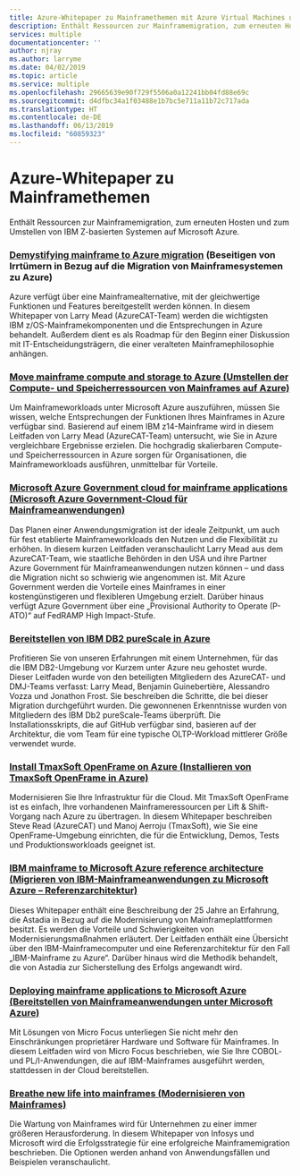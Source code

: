```yaml
---
title: Azure-Whitepaper zu Mainframethemen mit Azure Virtual Machines und Azure Storage
description: Enthält Ressourcen zur Mainframemigration, zum erneuten Hosten und zum Umstellen von IBM Z-basierten Systemen auf Microsoft Azure.
services: multiple
documentationcenter: ''
author: njray
ms.author: larryme
ms.date: 04/02/2019
ms.topic: article
ms.service: multiple
ms.openlocfilehash: 29665639e90f729f5506a0a12241bb04fd88e69c
ms.sourcegitcommit: d4dfbc34a1f03488e1b7bc5e711a11b72c717ada
ms.translationtype: HT
ms.contentlocale: de-DE
ms.lasthandoff: 06/13/2019
ms.locfileid: "60859323"
---
```

# <a name="azure-white-papers-about-mainframe-topics"></a>Azure-Whitepaper zu Mainframethemen

Enthält Ressourcen zur Mainframemigration, zum erneuten Hosten und zum Umstellen von IBM Z-basierten Systemen auf Microsoft Azure.

### <a name="demystifying-mainframe-to-azure-migrationhttpsazuremicrosoftcomresourcesdemystifying-mainframe-to-azure-migration"></a>[Demystifying mainframe to Azure migration](https://azure.microsoft.com/resources/demystifying-mainframe-to-azure-migration/) (Beseitigen von Irrtümern in Bezug auf die Migration von Mainframesystemen zu Azure)

Azure verfügt über eine Mainframealternative, mit der gleichwertige Funktionen und Features bereitgestellt werden können. In diesem Whitepaper von Larry Mead (AzureCAT-Team) werden die wichtigsten IBM z/OS-Mainframekomponenten und die Entsprechungen in Azure behandelt. Außerdem dient es als Roadmap für den Beginn einer Diskussion mit IT-Entscheidungsträgern, die einer veralteten Mainframephilosophie anhängen.

### <a name="move-mainframe-compute-and-storage-to-azurehttpsazuremicrosoftcomresourcesmove-mainframe-compute-and-storage-to-azure"></a>[Move mainframe compute and storage to Azure (Umstellen der Compute- und Speicherressourcen von Mainframes auf Azure)](https://azure.microsoft.com/resources/move-mainframe-compute-and-storage-to-azure/)

Um Mainframeworkloads unter Microsoft Azure auszuführen, müssen Sie wissen, welche Entsprechungen der Funktionen Ihres Mainframes in Azure verfügbar sind. Basierend auf einem IBM z14-Mainframe wird in diesem Leitfaden von Larry Mead (AzureCAT-Team) untersucht, wie Sie in Azure vergleichbare Ergebnisse erzielen. Die hochgradig skalierbaren Compute- und Speicherressourcen in Azure sorgen für Organisationen, die Mainframeworkloads ausführen, unmittelbar für Vorteile.

### <a name="microsoft-azure-government-cloud-for-mainframe-applicationshttpsazuremicrosoftcomresourcesmicrosoft-azure-government-cloud-for-mainframe-applications"></a>[Microsoft Azure Government cloud for mainframe applications (Microsoft Azure Government-Cloud für Mainframeanwendungen)](https://azure.microsoft.com/resources/microsoft-azure-government-cloud-for-mainframe-applications/)

Das Planen einer Anwendungsmigration ist der ideale Zeitpunkt, um auch für fest etablierte Mainframeworkloads den Nutzen und die Flexibilität zu erhöhen. In diesem kurzen Leitfaden veranschaulicht Larry Mead aus dem AzureCAT-Team, wie staatliche Behörden in den USA und ihre Partner Azure Government für Mainframeanwendungen nutzen können – und dass die Migration nicht so schwierig wie angenommen ist. Mit Azure Government werden die Vorteile eines Mainframes in einer kostengünstigeren und flexibleren Umgebung erzielt. Darüber hinaus verfügt Azure Government über eine „Provisional Authority to Operate (P-ATO)“ auf FedRAMP High Impact-Stufe.

### <a name="deploy-ibm-db2-purescale-on-azurehttpsazuremicrosoftcomresourcesdeploy-ibm-db2-purescale-on-azure"></a>[Bereitstellen von IBM DB2 pureScale in Azure](https://azure.microsoft.com/resources/deploy-ibm-db2-purescale-on-azure/)

Profitieren Sie von unseren Erfahrungen mit einem Unternehmen, für das die IBM DB2-Umgebung vor Kurzem unter Azure neu gehostet wurde. Dieser Leitfaden wurde von den beteiligten Mitgliedern des AzureCAT- und DMJ-Teams verfasst: Larry Mead, Benjamin Guinebertière, Alessandro Vozza und Jonathon Frost. Sie beschreiben die Schritte, die bei dieser Migration durchgeführt wurden. Die gewonnenen Erkenntnisse wurden von Mitgliedern des IBM Db2 pureScale-Teams überprüft. Die Installationsskripts, die auf GitHub verfügbar sind, basieren auf der Architektur, die vom Team für eine typische OLTP-Workload mittlerer Größe verwendet wurde.

### <a name="install-tmaxsoft-openframe-on-azurehttpsazuremicrosoftcomresourcesinstall-tmaxsoft-openframe-on-azure"></a>[Install TmaxSoft OpenFrame on Azure (Installieren von TmaxSoft OpenFrame in Azure)](https://azure.microsoft.com/resources/install-tmaxsoft-openframe-on-azure/)

Modernisieren Sie Ihre Infrastruktur für die Cloud. Mit TmaxSoft OpenFrame ist es einfach, Ihre vorhandenen Mainframeressourcen per Lift & Shift-Vorgang nach Azure zu übertragen. In diesem Whitepaper beschreiben Steve Read (AzureCAT) und Manoj Aerroju (TmaxSoft), wie Sie eine OpenFrame-Umgebung einrichten, die für die Entwicklung, Demos, Tests und Produktionsworkloads geeignet ist.

### <a name="ibm-mainframe-to-microsoft-azure-reference-architecturehttpswwwastadiacomwhitepaperibm-mainframe-to-microsoft-azure"></a>[IBM mainframe to Microsoft Azure reference architecture (Migrieren von IBM-Mainframeanwendungen zu Microsoft Azure – Referenzarchitektur)](https://www.astadia.com/whitepaper/ibm-mainframe-to-microsoft-azure)

Dieses Whitepaper enthält eine Beschreibung der 25 Jahre an Erfahrung, die Astadia in Bezug auf die Modernisierung von Mainframeplattformen besitzt. Es werden die Vorteile und Schwierigkeiten von Modernisierungsmaßnahmen erläutert. Der Leitfaden enthält eine Übersicht über den IBM-Mainframecomputer und eine Referenzarchitektur für den Fall „IBM-Mainframe zu Azure“. Darüber hinaus wird die Methodik behandelt, die von Astadia zur Sicherstellung des Erfolgs angewandt wird.

### <a name="deploying-mainframe-applications-to-microsoft-azurehttpswwwmicrofocuscommediawhite-paperdeployingmainframeapplicationstomicrosoftazurewppdf"></a>[Deploying mainframe applications to Microsoft Azure (Bereitstellen von Mainframeanwendungen unter Microsoft Azure)](https://www.microfocus.com/media/white-paper/deploying_mainframe_applications_to_microsoft_azure_wp.pdf)

Mit Lösungen von Micro Focus unterliegen Sie nicht mehr den Einschränkungen proprietärer Hardware und Software für Mainframes. In diesem Leitfaden wird von Micro Focus beschrieben, wie Sie Ihre COBOL- und PL/I-Anwendungen, die auf IBM-Mainframes ausgeführt werden, stattdessen in der Cloud bereitstellen.

### <a name="breathe-new-life-into-mainframeshttpswwwinfosyscommodernizationpagesbreathe-new-life-mainframesaspx"></a>[Breathe new life into mainframes (Modernisieren von Mainframes)](https://www.infosys.com/modernization/Pages/breathe-new-life-mainframes.aspx)

 Die Wartung von Mainframes wird für Unternehmen zu einer immer größeren Herausforderung. In diesem Whitepaper von Infosys und Microsoft wird die Erfolgsstrategie für eine erfolgreiche Mainframemigration beschrieben. Die Optionen werden anhand von Anwendungsfällen und Beispielen veranschaulicht.